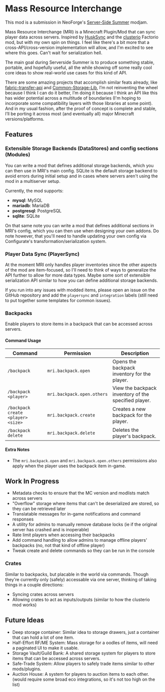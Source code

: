 # Mass Resource Interchange

This mod is a submission in NeoForge's [Server-Side Summer](<https://neoforged.net/news/2025serversidesummer/>) modjam.

Mass Resource Interchange (MRI) is a Minecraft Plugin/Mod that can sync player data across servers. Inspired by
[HuskSync](https://www.spigotmc.org/resources/husksync-1-16-1-19-synchronize-player-inventories-data-cross-server.97144/) and the [clusterio](<https://github.com/clusterio/clusterio>) Factorio mod, but with my own spin on
things. I feel like there's a bit more that a cross-API/cross-version implementation will allow, and I'm excited to see
where this goes. Can't wait for serialization hell.

The main goal during Serverside Summer is to produce something stable, portable, and hopefully useful, all the while
showing off some really cool core ideas to show real-world use cases for this kind of API.

There are some amazing projects that accomplish similar feats already, like
[fabric-transfer-api](<https://wiki.fabricmc.net/tutorial:transfer-api>) and
[Common-Storage-Lib](<https://github.com/terrarium-earth/Common-Storage-Lib>), I’m not reinventing the wheel because I
think I can do it better, I’m doing it because I think an API like this has wider potential across a multitude of
boundaries (I'm hoping to incorporate some compatibility layers with those libraries at some point).
And in my usual fashion, after the proof of concept is complete and stable, I’ll be porting it across most
(and eventually all) major Minecraft versions/platforms.

## Features

### Extensible Storage Backends (DataStores) and config sections (Modules)

You can write a mod that defines additional storage backends, which you can then use in MRI's main config.
SQLite is the default storage backend to avoid errors during initial setup and in cases where servers aren't using the
mod in a multiserver setup.

Currently, the mod supports:

- **mysql**: MySQL
- **mariadb**: MariaDB
- **postgresql**: PostgreSQL
- **sqlite**: SQLite

On that same note you can write a mod that defines additional sections in MRI's config, which you can then use when
designing your own addons. Do note however, that you'll need to handle updating your own config via Configurate's
transformation/serialization system.

### Player Data Sync (PlayerSync)

At the moment MRI only handles player inventories since the other aspects of the mod are item-focused, so I'll need to
think of ways to generalize the API further to allow for more data types. Maybe some sort of extensible serialization
API similar to how you can define additional storage backends.

If you run into any issues with modded items, please open an issue on the GitHub repository and add the `playersync`
and `integration` labels (still need to put together some templates for common issues).

### Backpacks

Enable players to store items in a backpack that can be accessed across servers.

#### Command Usage

| Command                            | Permission                 | Description                                          |
|------------------------------------|----------------------------|------------------------------------------------------|
| `/backpack`                        | `mri.backpack.open`        | Opens the backpack inventory for the player.         |
| `/backpack <player>`               | `mri.backpack.open.others` | View the backpack inventory of the specified player. |
| `/backpack create <player> <size>` | `mri.backpack.create`      | Creates a new backpack for the player.               |
| `/backpack delete` <player>        | `mri.backpack.delete`      | Deletes the player's backpack.                       |

#### Extra Notes

- The `mri.backpack.open` and `mri.backpack.open.others` permissions also apply when the player uses the backpack item in-game.

## Work In Progress

- Metadata checks to ensure that the MC version and modlists match across servers
- "Overflow" storage where items that can't be deserialized are stored, so they can be retrieved later
- Translatable messages for in-game notifications and command responses
- A utility for admins to manually remove database locks (ie if the original server has crashed and is inoperable)
- Rate limit players when accessing their backpacks
- Add command handling to allow admins to manage offline players' backpacks (no, not that kind of offline player)
- Tweak create and delete commands so they can be run in the console

### Crates

Similar to backpacks, but placable in the world via commands. Though they're currently only (safely) accessable via one
server, thinking of taking things in a couple directions:
- Syncing crates across servers
- Allowing crates to act as inputs/outputs (similar to how the clusterio mod works)

[//]: # (TODO: Add additonal notes on command usage)

## Future Ideas

- Deep storage container: Similar idea to storage drawers, just a container that can hold a lot of one item.
- Half-Effort RF/ME System: Mass storage for a oodles of items, will need a paginated UI to make it usable.
- Storage Vault/Guild Bank: A shared storage system for players to store items that can be accessed across servers.
- Safe-Trade System: Allow players to safely trade items similar to other mods/plugins.
- Auction House: A system for players to auction items to each other. (would require some broad eco integrations, so it's not too high on the list)
